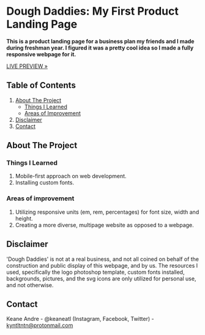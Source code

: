 
# Dough Daddies: My First Product Landing Page
**This is a product landing page for a business plan my friends and I made during freshman year. I figured it was a pretty cool idea so I made a fully responsive webpage for it.**

[LIVE PREVIEW »](https://keaneatl.github.io/dough-daddies/)

## Table of Contents
1. <a href="#about-the-project">About The Project</a>
    * <a href="#things-i-learned">Things I Learned</a>
    * <a href="#areas-of-improvement">Areas of Improvement</a>
2. <a href="#disclaimer">Disclaimer</a>
3. <a href="#Contact">Contact</a>

## About The Project
### Things I Learned
1. Mobile-first approach on web development.
2. Installing custom fonts.

### Areas of improvement
1. Utilizing responsive units (em, rem, percentages) for font size, width and height.
2. Creating a more diverse, multipage website as opposed to a webpage.

## Disclaimer
'Dough Daddies' is not at a real business, and not all coined on behalf of the construction and public display of this webpage, and by us. The resources I used, specifically the logo photoshop template, custom fonts installed, backgrounds, pictures, and the svg icons are only utilized for personal use, and not otherwise. 

## Contact
Keane Andre - @keaneatl (Instagram, Facebook, Twitter) - <a href="mailto:kyntltntn@protonmail.com">kyntltntn@protonmail.com</a>

